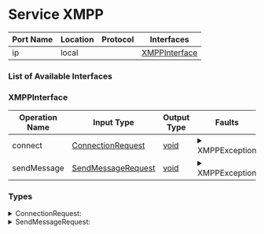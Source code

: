 # Service XMPP

| Port Name | Location | Protocol | Interfaces |
| --- | --- | --- | --- |
| ip | local | | <a href='#XMPPInterface'>XMPPInterface</a> |

### List of Available Interfaces

### XMPPInterface

| Operation Name | Input Type | Output Type | Faults | Description |
| --- | --- | --- | --- | --- |
| connect | <a href="#ConnectionRequest">ConnectionRequest</a> | <a href='#void'>void</a> | <details><summary>XMPPException</summary>undefined)</details> |  |
| sendMessage | <a href="#SendMessageRequest">SendMessageRequest</a> | <a href='#void'>void</a> | <details><summary>XMPPException</summary>undefined)</details> |  |


### Types

<details>
<summary><span id="ConnectionRequest">ConnectionRequest: 
</span>
</summary>

##### Type Declaration
<pre>
void &#123;
&nbsp;&nbsp;password[1,1]: string // 
&nbsp;&nbsp;port[0,1]: int // 
&nbsp;&nbsp;resource[0,1]: string // 
&nbsp;&nbsp;host[0,1]: string // 
&nbsp;&nbsp;serviceName[1,1]: string // 
&nbsp;&nbsp;username[1,1]: string // 
&#125;
</pre>
</details>
<details>
<summary><span id="SendMessageRequest">SendMessageRequest: 
</span>
</summary>

##### Type Declaration
<pre>
string &#123;
&nbsp;&nbsp;to[1,1]: string // 
&#125;
</pre>
</details>

